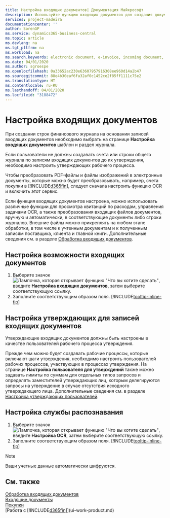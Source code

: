 ```yaml
---
title: Настройка входящих документов| Документация Майкрософт
description: Используйте функцию входящих документов для создания документов, управления задачами OCR, импорта счетов преобразования файлов изображений.
services: project-madeira
documentationcenter: ''
author: SorenGP
ms.service: dynamics365-business-central
ms.topic: article
ms.devlang: na
ms.tgt_pltfrm: na
ms.workload: na
ms.search.keywords: electronic document, e-invoice, incoming document, OCR, ecommerce, document exchange, import invoice
ms.date: 04/01/2020
ms.author: sgroespe
ms.openlocfilehash: 0a33652ac230e63607957916308ee960d14a2b47
ms.sourcegitcommit: 88e4b30eaf6fa32af0c1452ce2f85ff1111c75e2
ms.translationtype: HT
ms.contentlocale: ru-RU
ms.lasthandoff: 04/01/2020
ms.locfileid: "3188472"
---
```

# <a name="set-up-incoming-documents"></a>Настройка входящих документов
При создании строк финансового журнала на основании записей входящих документов необходимо выбрать на странице **Настройка входящих документов** шаблон и раздел журнала.

Если пользователи не должны создавать счета или строки общего журнала по записям входящих документов до их утверждения, необходимо настроить утверждающих рабочего процесса.

Чтобы преобразовать PDF-файлы и файлы изображений в электронные документы, которые можно будет преобразовывать, например, счета покупки в [!INCLUDE[d365fin](includes/d365fin_md.md)], следует сначала настроить функцию OCR и включить этот сервис.

Если функция входящих документов настроена, можно использовать различные функции для просмотра квитанций по расходам, управления задачами OCR, а также преобразования входящих файлов документов, вручную и автоматически, в соответствующие документы либо строки журналов. Внешние файлы можно прикреплять на любом этапе обработки, в том числе к учтенным документам и к полученным записям поставщика, клиента и главной книги. Дополнительные сведения см. в разделе [Обработка входящих документов](across-process-income-documents.md).

## <a name="to-set-up-the-incoming-documents-feature"></a>Настройка возможности входящих документов
1. Выберите значок ![Лампочка, которая открывает функцию "Что вы хотите сделать"](media/ui-search/search_small.png "Что вы хотите сделать"), введите **Настройка входящих документов**, затем выберите соответствующую ссылку.
2. Заполните соответствующим образом поля. [!INCLUDE[tooltip-inline-tip](includes/tooltip-inline-tip_md.md)]

## <a name="to-set-up-approvers-of-incoming-document-records"></a>Настройка утверждающих для записей входящих документов
Утверждающие входящих документов должны быть настроены в качестве пользователей рабочего процесса утверждения.

Прежде чем можно будет создавать рабочие процессы, которые включают шаги утверждения, необходимо настроить пользователей рабочих процессов, участвующих в процессах утверждения. На странице **Настройка пользователя для утверждений** также можно задавать лимиты по суммам для отдельных типов запросов и определять заместителей утверждающих лиц, которым делегируются запросы на утверждение в случае отсутствия исходного утверждающего лица. Дополнительные сведения см. в разделе [Настройка утверждающих пользователей](across-how-to-set-up-approval-users.md).

## <a name="to-set-up-an-ocr-service"></a>Настройка службы распознавания
1. Выберите значок ![Лампочка, которая открывает функцию "Что вы хотите сделать"](media/ui-search/search_small.png "Что вы хотите сделать"), введите **Настройка OCR**, затем выберите соответствующую ссылку.
2. Заполните соответствующим образом поля. [!INCLUDE[tooltip-inline-tip](includes/tooltip-inline-tip_md.md)]

> [!NOTE]  
> Ваши учетные данные автоматически шифруются.

## <a name="see-also"></a>См. также
[Обработка входящих документов](across-process-income-documents.md)  
[Входящие документы](across-income-documents.md)  
[Покупки](purchasing-manage-purchasing.md)  
[Работа с [!INCLUDE[d365fin](includes/d365fin_md.md)]](ui-work-product.md)
